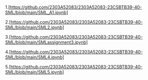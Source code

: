 1.[https://github.com/2303A52083/2303A52083-23CSBTB39-40-SML/blob/main/SML_A1.ipynb]

2.[https://github.com/2303A52083/2303A52083-23CSBTB39-40-SML/blob/main/SML2.ipynb]

3.[https://github.com/2303A52083/2303A52083-23CSBTB39-40-SML/blob/main/SMLassignment3.ipynb]

4.[https://github.com/2303A52083/2303A52083-23CSBTB39-40-SML/blob/main/SML4.ipynb]

5.[https://github.com/2303A52083/2303A52083-23CSBTB39-40-SML/blob/main/SML5.ipynb]
